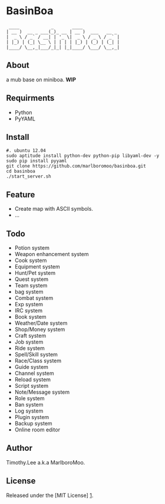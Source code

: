 # BasinBoa

```
 ____            _       ____              
| __ )  __ _ ___(_)_ __ | __ )  ___   __ _ 
|  _ \ / _` / __| | '_ \|  _ \ / _ \ / _` |
| |_) | (_| \__ \ | | | | |_) | (_) | (_| |
|____/ \__,_|___/_|_| |_|____/ \___/ \__,_|

```

## About
a mub base on miniboa. **WIP**

## Requirments
 - Python
 - PyYAML

## Install
```
#. ubuntu 12.04
sudo aptitude install python-dev python-pip libyaml-dev -y
sudo pip install pyyaml
git clone https://github.com/marlboromoo/basinboa.git
cd basinboa
./start_server.sh
```

## Feature
 - Create map with ASCII symbols.
 - ...

## Todo
 - Potion system
 - Weapon enhancement system
 - Cook system
 - Equipment system
 - Hunt/Pet system
 - Quest system
 - Team system
 - bag system
 - Combat system
 - Exp system
 - IRC system
 - Book system
 - Weather/Date system
 - Shop/Money system
 - Craft system
 - Job system
 - Ride system
 - Spell/Skill system
 - Race/Class system
 - Guide system
 - Channel system
 - Reload system
 - Script system
 - Note/Message system
 - Role system
 - Ban system
 - Log system
 - Plugin system
 - Backup system
 - Online room editor

## Author
Timothy.Lee a.k.a MarlboroMoo.

## License
Released under the [MIT License] [1].

  [1]: http://opensource.org/licenses/MIT   "MIT License"

